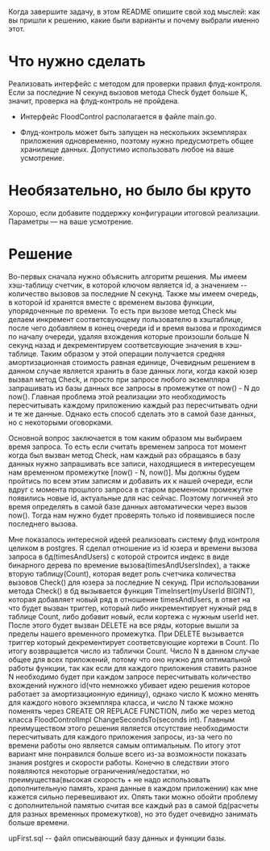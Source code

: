 Когда завершите задачу, в этом README опишите свой ход мыслей: как вы пришли к решению, какие были варианты и почему выбрали именно этот. 

# Что нужно сделать

Реализовать интерфейс с методом для проверки правил флуд-контроля. Если за последние N секунд вызовов метода Check будет больше K, значит, проверка на флуд-контроль не пройдена.

- Интерфейс FloodControl располагается в файле main.go.

- Флуд-контроль может быть запущен на нескольких экземплярах приложения одновременно, поэтому нужно предусмотреть общее хранилище данных. Допустимо использовать любое на ваше усмотрение. 

# Необязательно, но было бы круто

Хорошо, если добавите поддержку конфигурации итоговой реализации. Параметры — на ваше усмотрение.

# Решение

Во-первых сначала нужно объяснить алгоритм решения. Мы имеем хэш-таблицу счетчик, в которой ключом является 
id, а значением -- количество вызовов за последние N секунд. Также мы имеем очередь, в которой id хранятся
вместе с временем вызова функции, упорядоченные по времени. То есть при вызове метод Check мы делаем инкремент
соответсвующему пользователю в хэштаблице, после чего добавляем в конец очереди id и время вызова и проходимся 
по началу очереди, удаляя вхождения которые произошли больше N секунд назад и декрементируем соответсвующие
значения в хэш-таблице. Таким образом у этой операции получается средняя амортизационная стоимость равная единице, 
Очевидным решением в данном случае является хранить в базе данных логи, когда какой юзер вызвал метод 
Check, и просто при запросе любого экземпляра запрашивать из базы данных все запросы в 
промежутке от now() - N до now(). Главная проблема этой реализации это необходимость пересчитывать каждому
приложению каждый раз пересчитывать одни и те же данные. Однако есть способ сделать это в самой базе данных,
но с некоторыми оговорками.

Основной вопрос заключается в том каким образом мы выбираем время запроса. То есть если считать временем запроса
тот момент когда был вызван метод Check, нам каждый раз обращаясь в базу данных нужно запрашивать все записи, 
находящиеся в интересуещем нам временном промежутке [now() - N, now()]. Мы должны будем пройтись по всем этим записям и 
добавить их к нашей очереди, если вдруг с момента прошлого запроса в старом временном промежутке появились новые id, 
актуальные для нас сейчас. Поэтому логичней это время определять в самой базе данных автоматически через вызов now().
Тогда нам нужно будет проверять только id появившиеся после последнего вызова.

Мне показалось интересной идеей реализовать систему флуд контроля целиком в postgres. 
Я сделал отношение из id юзера и времени вызова запроса в бд(timesAndUsers) с которой строится индекс в виде бинарного дерева по времение вызова(timesAndUsersIndex), 
а также вторую таблицу(Count), которая ведет роль счетчика количества вызовов Check() для юзера за последние 
N секунд. При использовании метода Check() в бд вызывается функция TimeInsert(myUserId BIGINT), которая добавляет новый ряд
в отношение timesAndUsers, в ответ на что будет вызван триггер, который либо инкрементирует нужный ряд в таблице Count, 
либо добавит новый, если кортежа с нужным userId нет. После этого будет вызван DELETE на все ряды, которые вышли за пределы нашего временного промежутка.
При DELETE вызывается триггер который декрементирует соответсвующие кортежи в Count. По итогу возвращается число из таблички Count.
Число N в данном случае общее для всех приложений, потому что оно нужно для оптимальной работы
функции, так как если для каждого приложения ставить разное N необходимо будет при каждом запросе пересчитывать
количество вхождений нужного id(что немножко убивает идею решения которое работает за амортизационную единицу),
однако число K можно менять для каждого нового экземпляра класса, и число N также можно поменять через 
CREATE OR REPLACE FUNCTION, либо же через метод класса FloodControlImpl ChangeSecondsTo(seconds int). 
Главным преимуществом этого решения является отсутствие необходимости пересчитывать для каждого приложения запросы, 
из-за чего по времени работы оно является самым оптимальным. По итогу этот вариант мне понравился больше всего из-за возможности 
показать знания postgres и скорости работы. Конечно в следствии этого появляются некоторые ограничения/недостатки, 
но преимущества(высокая скорость + не надо использовать дополнительную память, храня данные в каждом приложении)
как мне кажется сильно перевешивают их. Опять таки можно обойти проблему с дополнительной памятью считая
все каждый раз в самой бд(расчеты для разных временных промежутков), но это будет очевидно занимать больше времени.

upFirst.sql -- файл описывающий базу данных и функции базы.